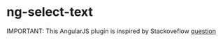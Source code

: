 # ng-select-text

IMPORTANT: This AngularJS plugin is inspired by Stackoveflow [question](http://stackoverflow.com/questions/25453279/angular-highlight-select-all-content-inside-div-element-angular)